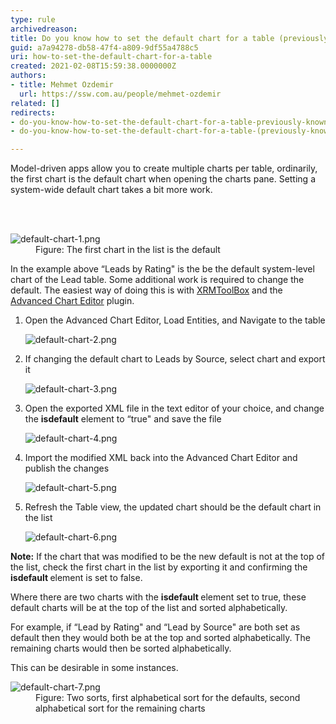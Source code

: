 ```yaml
---
type: rule
archivedreason: 
title: Do you know how to set the default chart for a table (previously known as an entity)?
guid: a7a94278-db58-47f4-a809-9df55a4788c5
uri: how-to-set-the-default-chart-for-a-table
created: 2021-02-08T15:59:38.0000000Z
authors:
- title: Mehmet Ozdemir
  url: https://ssw.com.au/people/mehmet-ozdemir
related: []
redirects:
- do-you-know-how-to-set-the-default-chart-for-a-table-previously-known-as-an-entity
- do-you-know-how-to-set-the-default-chart-for-a-table-(previously-known-as-an-entity)

---
```



<p class="ssw15-rteElement-P">​Model-driven apps allow you to create multiple charts per table, ordinarily, the first chart is the default chart when opening the charts pane. Setting a system-wide default chart takes a bit more work.&#160;​<span style="color&#58;#444444;">​</span></p>
<br><excerpt class='endintro'></excerpt><br>
<dl class="image"><dt><img src="/PublishingImages/default-chart-1.png" alt="default-chart-1.png" /></dt><dd>Figure&#58; The first chart in the list is the default&#160;</dd></dl><p>In the example above “Leads by Rating&quot; is the be the default system-level chart of the Lead table. Some additional work is required to change the default. The easiest way of doing this is with 
   <a href="https&#58;//www.xrmtoolbox.com/">XRMToolBox</a> and the 
   <a href="https&#58;//crmchartguy.com/2017/06/10/edit-charts-in-the-xrmtoolbox-for-dynamics-365/">Advanced Chart Editor</a> plugin.&#160;</p><ol><li>Open the Advanced Chart Editor, Load Entities, and Navigate to the table<br>
   <dl class="image"><dt><img src="/PublishingImages/default-chart-2.png" alt="default-chart-2.png" /></dt></dl></li><li>If changing the default chart to Leads by Source, select chart and export it<br>
   <dl class="image"><dt><img src="/PublishingImages/default-chart-3.png" alt="default-chart-3.png" /></dt></dl></li><li>Open the exported XML file in the text editor of your choice, and change the <b>isdefault</b> element to “true&quot; and save the file<br>
   <dl class="image"><dt><img src="/PublishingImages/default-chart-4.png" alt="default-chart-4.png" /><br></dt></dl></li><li>Import the modified XML back into the Advanced Chart Editor and publish the changes<br>
   <dl class="image"><dt><img src="/PublishingImages/default-chart-5.png" alt="default-chart-5.png" /></dt></dl></li><li>Refresh the Table view, the updated chart should be the default chart in the list<br>
   <dl class="image"><dt><img src="/PublishingImages/default-chart-6.png" alt="default-chart-6.png" />​<br></dt></dl></li></ol><p><b>Note&#58;</b> If the chart that was modified to be the new default is not at the top of the list, check the first chart in the list by exporting it and confirming the 
   <strong>isdefault </strong>element is set to false. &#160;</p><p>Where there are two charts with the 
   <strong>isdefault </strong>element set to true, these default charts will be at the top of the list and sorted alphabetically. &#160;</p><p>For example, if “Lead by Rating&quot; and “Lead by Source&quot; are both set as default then they would both be at the top and sorted alphabetically. The remaining charts would then be sorted alphabetically. &#160;</p><p>This can be desirable in some instances.&#160;</p><dl class="image"><dt><img src="/PublishingImages/default-chart-7.png" alt="default-chart-7.png" /></dt><dd>Figure&#58; Two sorts, first alphabetical sort for the defaults, second alphabetical sort for the remaining charts&#160;</dd></dl>



